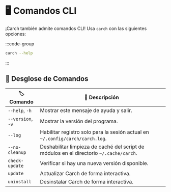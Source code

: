 # 🖥️ Comandos CLI

¡Carch también admite comandos CLI! Usa `carch` con las siguientes opciones:

:::code-group

```sh [⚙️ CLI]
carch --help
```

:::

## 🔧 Desglose de Comandos

| 🏷️ Comando         | 📄 Descripción                                                                              |
|--------------------|----------------------------------------------------------------------------------------------|
| `--help`, `-h`     | Mostrar este mensaje de ayuda y salir.                                                      |
| `--version`, `-v`  | Mostrar la versión del programa.                                                            |
| `--log`            | Habilitar registro solo para la sesión actual en `~/.config/carch/carch.log`.              |
| `--no-cleanup`     | Deshabilitar limpieza de caché del script de módulos en el directorio `~/.cache/carch`.    |
| `check-update`     | Verificar si hay una nueva versión disponible.                                              |
| `update`           | Actualizar Carch de forma interactiva.                                                      |
| `uninstall`        | Desinstalar Carch de forma interactiva.